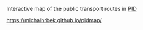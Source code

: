 Interactive map of the public transport routes in [PID](https://pid.cz/o-systemu/opendata/)  

https://michalhrbek.github.io/pidmap/  
